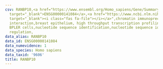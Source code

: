 ```yaml
---
csv: RANBP10,<a href="https://www.ensembl.org/Homo_sapiens/Gene/Summary?db=core;g=ENSG00000141084"
  target="_blank">ENSG00000141084</a>,<a href="https://www.ncbi.nlm.nih.gov/pubmed/22863008"
  target="_blank"><i class="fas fa-file"></i></a>",chromatin immunoprecipitation assay,direct
  interaction,breast epithelium, high throughput transcription profiling by microarray,
  BPLER cells,nucleotide sequence identification,nucleotide sequence identification,transcriptional
  regulation,
data_alias: RANBP10
data_id: ENSG00000141084
data_numevidence: 1
data_species: Homo sapiens
data_taxid: '9606'
title: RANBP10
---
```

